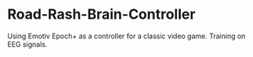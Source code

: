 # Road-Rash-Brain-Controller
Using Emotiv Epoch+ as a controller for a classic video game. Training on EEG signals.
